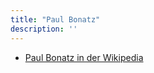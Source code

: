 ```yaml
---
title: "Paul Bonatz"
description: ''
---
```


* [Paul Bonatz in der Wikipedia](https://de.wikipedia.org/wiki/Paul_Bonatz)
